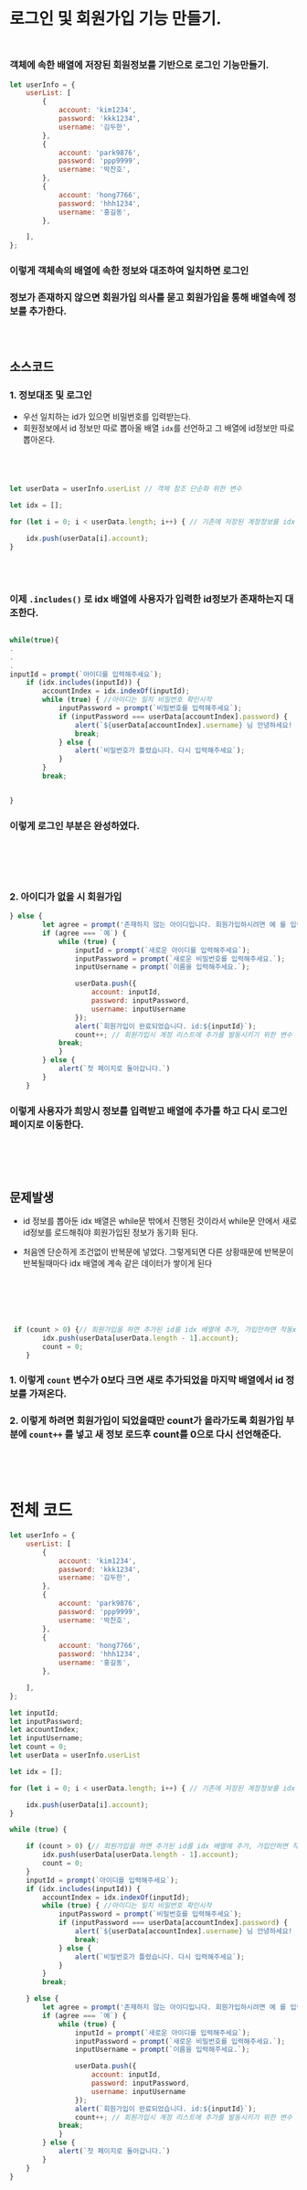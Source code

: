 # 로그인 및 회원가입 기능 만들기.

<div style="margin-top:50px;"></div>

### 객체에 속한 배열에 저장된 회원정보를 기반으로 로그인 기능만들기.

```js
let userInfo = {
    userList: [
        {
            account: 'kim1234',
            password: 'kkk1234',
            username: '김두한',
        },
        {
            account: 'park9876',
            password: 'ppp9999',
            username: '박찬호',
        },
        {
            account: 'hong7766',
            password: 'hhh1234',
            username: '홍길동',
        },

    ],
};
```

### 이렇게 객체속의 배열에 속한 정보와 대조하여 일치하면 로그인
###  정보가 존재하지 않으면 회원가입 의사를 묻고 회원가입을 통해 배열속에 정보를 추가한다.

<div style="margin-top:70px;"></div>

## 소스코드

### 1. 정보대조 및 로그인

* 우선 일치하는 id가 있으면 비밀번호를 입력받는다.
* 회원정보에서 id 정보만 따로 뽑아올 배열 `idx`를 선언하고 그 배열에 id정보만 따로 뽑아온다.
<div style="margin-top:70px;"></div>

```js
let userData = userInfo.userList // 객체 참조 단순화 위한 변수

let idx = [];

for (let i = 0; i < userData.length; i++) { // 기존에 저장된 계정정보를 idx 배열에 로드

    idx.push(userData[i].account);
}
```

<div style="margin-top:70px;"></div>

### 이제 `.includes()` 로 idx 배열에 사용자가 입력한 id정보가 존재하는지 대조한다.


```js

while(true){
.
.
.
inputId = prompt(`아이디를 입력해주세요`);
    if (idx.includes(inputId)) { 
        accountIndex = idx.indexOf(inputId);
        while (true) { //아이디는 일치 비밀번호 확인시작
            inputPassword = prompt(`비밀번호를 입력해주세요`);
            if (inputPassword === userData[accountIndex].password) {
                alert(`${userData[accountIndex].username} 님 안녕하세요! `);
                break;
            } else {
                alert(`비밀번호가 틀렸습니다. 다시 입력해주세요`);
            }
        }
        break;


}

```

### 이렇게 로그인 부분은 완성하였다.

<div style="margin-top:100px;"></div>

### 2. 아이디가 없을 시 회원가입

```js
} else {
        let agree = prompt('존재하지 않는 아이디입니다. 회원가입하시려면 예 를 입력해주세요.');
        if (agree === `예`) {
            while (true) {
                inputId = prompt(`새로운 아이디를 입력해주세요`);
                inputPassword = prompt(`새로운 비밀번호를 입력해주세요.`);
                inputUsername = prompt(`이름을 입력해주세요.`);

                userData.push({
                    account: inputId,
                    password: inputPassword,
                    username: inputUsername
                });
                alert(`회원가입이 완료되었습니다. id:${inputId}`);
                count++; // 회원가입시 계정 리스트에 추가를 발동시키기 위한 변수
            break;
            }
        } else {
            alert(`첫 페이지로 돌아갑니다.`)
        }
    }
```


### 이렇게 사용자가 희망시 정보를 입력받고 배열에 추가를 하고 다시 로그인 페이지로 이동한다.

<div style="margin-top:100px;"></div>

## 문제발생


* id 정보를 뽑아둔 idx 배열은 while문 밖에서 진행된 것이라서 while문 안에서 새로 id정보를 로드해줘야 회원가입된 정보가 동기화 된다.

* 처음엔 단순하게 조건없이 반복문에 넣었다. 그렇게되면 다른 상황때문에 반복문이 반복될때마다 idx 배열에 계속 같은 데이터가 쌓이게 된다
<div style="margin-top:100px;"></div>

```js
 if (count > 0) {// 회원가입을 하면 추가된 id를 idx 배열에 추가, 가입안하면 작동x
        idx.push(userData[userData.length - 1].account);
        count = 0;
    }
```

### 1. 이렇게 `count` 변수가 0보다 크면 새로 추가되었을 마지막 배열에서 id 정보를 가져온다.

### 2. 이렇게 하려면 회원가입이 되었을때만 count가 올라가도록 회원가입 부분에 `count++` 를 넣고 새 정보 로드후 count를 0으로 다시 선언해준다.


<div style="margin-top:100px;"></div>

# 전체 코드

```js
let userInfo = {
    userList: [
        {
            account: 'kim1234',
            password: 'kkk1234',
            username: '김두한',
        },
        {
            account: 'park9876',
            password: 'ppp9999',
            username: '박찬호',
        },
        {
            account: 'hong7766',
            password: 'hhh1234',
            username: '홍길동',
        },

    ],
};

let inputId;
let inputPassword;
let accountIndex;
let inputUsername;
let count = 0;
let userData = userInfo.userList

let idx = [];

for (let i = 0; i < userData.length; i++) { // 기존에 저장된 계정정보를 idx 배열에 로드하여 최종 인덱스를 n에 저장

    idx.push(userData[i].account);
}

while (true) {

    if (count > 0) {// 회원가입을 하면 추가된 id를 idx 배열에 추가, 가입안하면 작동x
        idx.push(userData[userData.length - 1].account);
        count = 0;
    }
    inputId = prompt(`아이디를 입력해주세요`);
    if (idx.includes(inputId)) {
        accountIndex = idx.indexOf(inputId);
        while (true) { //아이디는 일치 비밀번호 확인시작
            inputPassword = prompt(`비밀번호를 입력해주세요`);
            if (inputPassword === userData[accountIndex].password) {
                alert(`${userData[accountIndex].username} 님 안녕하세요! `);
                break;
            } else {
                alert(`비밀번호가 틀렸습니다. 다시 입력해주세요`);
            }
        }
        break;

    } else {
        let agree = prompt('존재하지 않는 아이디입니다. 회원가입하시려면 예 를 입력해주세요.');
        if (agree === `예`) {
            while (true) {
                inputId = prompt(`새로운 아이디를 입력해주세요`);
                inputPassword = prompt(`새로운 비밀번호를 입력해주세요.`);
                inputUsername = prompt(`이름을 입력해주세요.`);

                userData.push({
                    account: inputId,
                    password: inputPassword,
                    username: inputUsername
                });
                alert(`회원가입이 완료되었습니다. id:${inputId}`);
                count++; // 회원가입시 계정 리스트에 추가를 발동시키기 위한 변수
            break;
            }
        } else {
            alert(`첫 페이지로 돌아갑니다.`)
        }
    }
}

```
<div style="margin-top:100px;"></div>


# 그 외 발생하였던 문제들.

### 1. `idx.push(userData[userData.length - 1].account);` 부분을<br>`idx.push(userData[length - 1].account);` 로 잘못적음.
* 오류가 뜨거나 하지는 않았는데, 반복문이 한번만 실행되고 종료되는 일이 발생하였다.
* break; 의 위치문제인가 계속 찾았지만 결국 저 부분이 고쳐지니 해결되었다.

<div style="margin-top:100px;"></div>

### 2. index와 length의 수가 헷갈리기 좋은 코딩

```js
for (let i = 0; i < userData.length; i++) { // 기존에 저장된 계정정보를 idx 배열에 로드하여 최종 인덱스를 n에 저장

    idx.push(userData[i].account);
    n++;
}
```

```js
idx.push(userData[userData[n]].account);
```

### 원래는 이렇게 n 변수를 써서 추후에 n에 저장된 수를 배열에 대입해 계정정보를 배열에 넣었다.

* 지금 봐도 헷갈리는 저 n은 length와 수가 같아진다.
* 그러므로 `userData[userData[n-1]].account` 이렇게 해야 마지막 배열을 가져오는 것인데 그냥 n만 적으니까 undefined 된 정보를 가져오면서 오류가 났었다.
* 저런 경우는 앞으로 따로 빼지말고 `.length` 를 사용해야겠다.

<div style="margin-top:100px;"></div>

# TIL

### 1. 반복문이 반복되지 않는 문제는 반복문의 조건, break의 위치 말고도 다른 곳에 오류가 있으면 생길 수 있다. 넓게 확인하자

### 2. 배열의 index와 length를 헷갈리지 말자